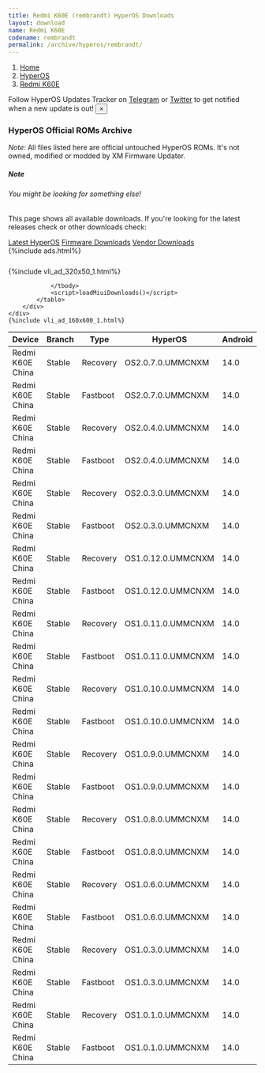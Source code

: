 ```yaml
---
title: Redmi K60E (rembrandt) HyperOS Downloads
layout: download
name: Redmi K60E
codename: rembrandt
permalink: /archive/hyperos/rembrandt/
---
```

<nav aria-label="breadcrumb">
    <ol class="breadcrumb">
        <li class="breadcrumb-item"><a href="/">Home</a></li>
        <li class="breadcrumb-item"><a href="/hyperos/">HyperOS</a></li>
        <li class="breadcrumb-item active" aria-current="page"><a href="/hyperos/rembrandt/">Redmi K60E</a></li>
    </ol>
</nav>
<div class="alert alert-primary alert-dismissible fade show" role="alert">
    Follow HyperOS Updates Tracker on <a href="https://t.me/MIUIUpdatesTracker" class="alert-link">Telegram</a>
     or <a href="https://twitter.com/MiFwUpdater" class="alert-link">Twitter</a> to get notified when a new update is out!
    <button type="button" class="close" data-dismiss="alert" aria-label="Close">
        <span aria-hidden="true">&times;</span>
    </button>
</div>

### HyperOS Official ROMs Archive
*Note*: All files listed here are official untouched HyperOS ROMs. It's not owned, modified or modded by XM Firmware Updater.
<div class="card">
  <div class="card-body">
    <h5 class="card-title">Note</h5>
    <h6 class="card-subtitle mb-2 text-muted">You might be looking for something else!</h6>
    <p class="card-text">This page shows all available downloads.
     If you're looking for the latest releases check or other downloads check:</p>
    <a href="/hyperos/rembrandt/" class="card-link">Latest HyperOS</a>
    <a href="/firmware/rembrandt/" class="card-link">Firmware Downloads</a>
    <a href="/vendor/rembrandt/" class="card-link">Vendor Downloads</a>
  </div>
</div>
{%include ads.html%}
<div class="row justify-content-center">
    <div class="col-10">
        <div class="table-responsive-md" style="margin-top: 25px;">
            {%include vli_ad_320x50_1.html%}
            <table id="miui" class="display dt-responsive nowrap compact table table-striped table-hover table-sm">
                <thead class="thead-dark">
                    <tr>
                        <th data-ref="device">Device</th>
                        <th data-ref="branch">Branch</th>
                        <th data-ref="type">Type</th>
                        <th data-ref="miui">HyperOS</th>
                        <th data-ref="android">Android</th>
                        <th data-ref="size">Size</th>
                        <th data-ref="size">Date</th>
                        <th data-ref="link">Link</th>
                    </tr>
                </thead>
                <tbody>
                <tr><td>Redmi K60E China</td><td>Stable</td><td>Recovery</td><td>OS2.0.7.0.UMMCNXM</td><td>14.0</td><td>6.1 GB</td><td>2025-03-26</td><td><a href="/hyperos/rembrandt/stable/OS2.0.7.0.UMMCNXM/">Download</a></td></tr>
<tr><td>Redmi K60E China</td><td>Stable</td><td>Fastboot</td><td>OS2.0.7.0.UMMCNXM</td><td>14.0</td><td>7.4 GB</td><td>2025-03-19</td><td><a href="/hyperos/rembrandt/stable/OS2.0.7.0.UMMCNXM/">Download</a></td></tr>
<tr><td>Redmi K60E China</td><td>Stable</td><td>Recovery</td><td>OS2.0.4.0.UMMCNXM</td><td>14.0</td><td>6.1 GB</td><td>2025-02-20</td><td><a href="/hyperos/rembrandt/stable/OS2.0.4.0.UMMCNXM/">Download</a></td></tr>
<tr><td>Redmi K60E China</td><td>Stable</td><td>Fastboot</td><td>OS2.0.4.0.UMMCNXM</td><td>14.0</td><td>7.4 GB</td><td>2025-02-12</td><td><a href="/hyperos/rembrandt/stable/OS2.0.4.0.UMMCNXM/">Download</a></td></tr>
<tr><td>Redmi K60E China</td><td>Stable</td><td>Recovery</td><td>OS2.0.3.0.UMMCNXM</td><td>14.0</td><td>6.1 GB</td><td>2025-01-26</td><td><a href="/hyperos/rembrandt/stable/OS2.0.3.0.UMMCNXM/">Download</a></td></tr>
<tr><td>Redmi K60E China</td><td>Stable</td><td>Fastboot</td><td>OS2.0.3.0.UMMCNXM</td><td>14.0</td><td>7.4 GB</td><td>2025-01-23</td><td><a href="/hyperos/rembrandt/stable/OS2.0.3.0.UMMCNXM/">Download</a></td></tr>
<tr><td>Redmi K60E China</td><td>Stable</td><td>Recovery</td><td>OS1.0.12.0.UMMCNXM</td><td>14.0</td><td>5.9 GB</td><td>2025-01-15</td><td><a href="/hyperos/rembrandt/stable/OS1.0.12.0.UMMCNXM/">Download</a></td></tr>
<tr><td>Redmi K60E China</td><td>Stable</td><td>Fastboot</td><td>OS1.0.12.0.UMMCNXM</td><td>14.0</td><td>7.2 GB</td><td>2024-12-26</td><td><a href="/hyperos/rembrandt/stable/OS1.0.12.0.UMMCNXM/">Download</a></td></tr>
<tr><td>Redmi K60E China</td><td>Stable</td><td>Recovery</td><td>OS1.0.11.0.UMMCNXM</td><td>14.0</td><td>5.9 GB</td><td>2024-11-29</td><td><a href="/hyperos/rembrandt/stable/OS1.0.11.0.UMMCNXM/">Download</a></td></tr>
<tr><td>Redmi K60E China</td><td>Stable</td><td>Fastboot</td><td>OS1.0.11.0.UMMCNXM</td><td>14.0</td><td>7.2 GB</td><td>2024-11-19</td><td><a href="/hyperos/rembrandt/stable/OS1.0.11.0.UMMCNXM/">Download</a></td></tr>
<tr><td>Redmi K60E China</td><td>Stable</td><td>Recovery</td><td>OS1.0.10.0.UMMCNXM</td><td>14.0</td><td>5.9 GB</td><td>2024-10-29</td><td><a href="/hyperos/rembrandt/stable/OS1.0.10.0.UMMCNXM/">Download</a></td></tr>
<tr><td>Redmi K60E China</td><td>Stable</td><td>Fastboot</td><td>OS1.0.10.0.UMMCNXM</td><td>14.0</td><td>7.2 GB</td><td>2024-10-15</td><td><a href="/hyperos/rembrandt/stable/OS1.0.10.0.UMMCNXM/">Download</a></td></tr>
<tr><td>Redmi K60E China</td><td>Stable</td><td>Recovery</td><td>OS1.0.9.0.UMMCNXM</td><td>14.0</td><td>5.9 GB</td><td>2024-09-29</td><td><a href="/hyperos/rembrandt/stable/OS1.0.9.0.UMMCNXM/">Download</a></td></tr>
<tr><td>Redmi K60E China</td><td>Stable</td><td>Fastboot</td><td>OS1.0.9.0.UMMCNXM</td><td>14.0</td><td>7.2 GB</td><td>2024-09-23</td><td><a href="/hyperos/rembrandt/stable/OS1.0.9.0.UMMCNXM/">Download</a></td></tr>
<tr><td>Redmi K60E China</td><td>Stable</td><td>Recovery</td><td>OS1.0.8.0.UMMCNXM</td><td>14.0</td><td>5.9 GB</td><td>2024-09-04</td><td><a href="/hyperos/rembrandt/stable/OS1.0.8.0.UMMCNXM/">Download</a></td></tr>
<tr><td>Redmi K60E China</td><td>Stable</td><td>Fastboot</td><td>OS1.0.8.0.UMMCNXM</td><td>14.0</td><td>7.2 GB</td><td>2024-08-28</td><td><a href="/hyperos/rembrandt/stable/OS1.0.8.0.UMMCNXM/">Download</a></td></tr>
<tr><td>Redmi K60E China</td><td>Stable</td><td>Recovery</td><td>OS1.0.6.0.UMMCNXM</td><td>14.0</td><td>5.9 GB</td><td>2024-07-30</td><td><a href="/hyperos/rembrandt/stable/OS1.0.6.0.UMMCNXM/">Download</a></td></tr>
<tr><td>Redmi K60E China</td><td>Stable</td><td>Fastboot</td><td>OS1.0.6.0.UMMCNXM</td><td>14.0</td><td>7.2 GB</td><td>2024-07-19</td><td><a href="/hyperos/rembrandt/stable/OS1.0.6.0.UMMCNXM/">Download</a></td></tr>
<tr><td>Redmi K60E China</td><td>Stable</td><td>Recovery</td><td>OS1.0.3.0.UMMCNXM</td><td>14.0</td><td>5.9 GB</td><td>2024-05-09</td><td><a href="/hyperos/rembrandt/stable/OS1.0.3.0.UMMCNXM/">Download</a></td></tr>
<tr><td>Redmi K60E China</td><td>Stable</td><td>Fastboot</td><td>OS1.0.3.0.UMMCNXM</td><td>14.0</td><td>7.2 GB</td><td>2024-05-06</td><td><a href="/hyperos/rembrandt/stable/OS1.0.3.0.UMMCNXM/">Download</a></td></tr>
<tr><td>Redmi K60E China</td><td>Stable</td><td>Recovery</td><td>OS1.0.1.0.UMMCNXM</td><td>14.0</td><td>5.9 GB</td><td>2024-04-08</td><td><a href="/hyperos/rembrandt/stable/OS1.0.1.0.UMMCNXM/">Download</a></td></tr>
<tr><td>Redmi K60E China</td><td>Stable</td><td>Fastboot</td><td>OS1.0.1.0.UMMCNXM</td><td>14.0</td><td>7.2 GB</td><td>2024-03-26</td><td><a href="/hyperos/rembrandt/stable/OS1.0.1.0.UMMCNXM/">Download</a></td></tr>

                </tbody>
                <script>loadMiuiDownloads()</script>
            </table>
        </div>
    </div>
    {%include vli_ad_160x600_1.html%}
</div>
